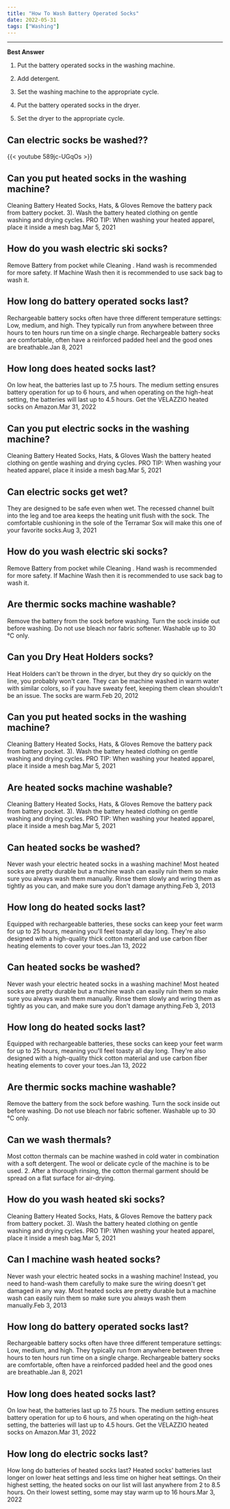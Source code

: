 ```yaml
---
title: "How To Wash Battery Operated Socks"
date: 2022-05-31
tags: ["Washing"]
---
```


---
**Best Answer**


1. Put the battery operated socks in the washing machine.

2. Add detergent.

3. Set the washing machine to the appropriate cycle.

4. Put the battery operated socks in the dryer.

5. Set the dryer to the appropriate cycle.

## Can electric socks be washed??

{{< youtube 589jc-UGqOs >}}

## Can you put heated socks in the washing machine?
Cleaning Battery Heated Socks, Hats, & Gloves Remove the battery pack from battery pocket. 3). Wash the battery heated clothing on gentle washing and drying cycles. PRO TIP: When washing your heated apparel, place it inside a mesh bag.Mar 5, 2021

## How do you wash electric ski socks?
Remove Battery from pocket while Cleaning . Hand wash is recommended for more safety. If Machine Wash then it is recommended to use sack bag to wash it.

## How long do battery operated socks last?
Rechargeable battery socks often have three different temperature settings: Low, medium, and high. They typically run from anywhere between three hours to ten hours run time on a single charge. Rechargeable battery socks are comfortable, often have a reinforced padded heel and the good ones are breathable.Jan 8, 2021

## How long does heated socks last?
On low heat, the batteries last up to 7.5 hours. The medium setting ensures battery operation for up to 6 hours, and when operating on the high-heat setting, the batteries will last up to 4.5 hours. Get the VELAZZIO heated socks on Amazon.Mar 31, 2022

## Can you put electric socks in the washing machine?
Cleaning Battery Heated Socks, Hats, & Gloves Wash the battery heated clothing on gentle washing and drying cycles. PRO TIP: When washing your heated apparel, place it inside a mesh bag.Mar 5, 2021

## Can electric socks get wet?
They are designed to be safe even when wet. The recessed channel built into the leg and toe area keeps the heating unit flush with the sock. The comfortable cushioning in the sole of the Terramar Sox will make this one of your favorite socks.Aug 3, 2021

## How do you wash electric ski socks?
Remove Battery from pocket while Cleaning . Hand wash is recommended for more safety. If Machine Wash then it is recommended to use sack bag to wash it.

## Are thermic socks machine washable?
Remove the battery from the sock before washing. Turn the sock inside out before washing. Do not use bleach nor fabric softener. Washable up to 30 °C only.

## Can you Dry Heat Holders socks?
Heat Holders can't be thrown in the dryer, but they dry so quickly on the line, you probably won't care. They can be machine washed in warm water with similar colors, so if you have sweaty feet, keeping them clean shouldn't be an issue. The socks are warm.Feb 20, 2012

## Can you put heated socks in the washing machine?
Cleaning Battery Heated Socks, Hats, & Gloves Remove the battery pack from battery pocket. 3). Wash the battery heated clothing on gentle washing and drying cycles. PRO TIP: When washing your heated apparel, place it inside a mesh bag.Mar 5, 2021

## Are heated socks machine washable?
Cleaning Battery Heated Socks, Hats, & Gloves Remove the battery pack from battery pocket. 3). Wash the battery heated clothing on gentle washing and drying cycles. PRO TIP: When washing your heated apparel, place it inside a mesh bag.Mar 5, 2021

## Can heated socks be washed?
Never wash your electric heated socks in a washing machine! Most heated socks are pretty durable but a machine wash can easily ruin them so make sure you always wash them manually. Rinse them slowly and wring them as tightly as you can, and make sure you don't damage anything.Feb 3, 2013

## How long do heated socks last?
Equipped with rechargeable batteries, these socks can keep your feet warm for up to 25 hours, meaning you'll feel toasty all day long. They're also designed with a high-quality thick cotton material and use carbon fiber heating elements to cover your toes.Jan 13, 2022

## Can heated socks be washed?
Never wash your electric heated socks in a washing machine! Most heated socks are pretty durable but a machine wash can easily ruin them so make sure you always wash them manually. Rinse them slowly and wring them as tightly as you can, and make sure you don't damage anything.Feb 3, 2013

## How long do heated socks last?
Equipped with rechargeable batteries, these socks can keep your feet warm for up to 25 hours, meaning you'll feel toasty all day long. They're also designed with a high-quality thick cotton material and use carbon fiber heating elements to cover your toes.Jan 13, 2022

## Are thermic socks machine washable?
Remove the battery from the sock before washing. Turn the sock inside out before washing. Do not use bleach nor fabric softener. Washable up to 30 °C only.

## Can we wash thermals?
Most cotton thermals can be machine washed in cold water in combination with a soft detergent. The wool or delicate cycle of the machine is to be used. 2. After a thorough rinsing, the cotton thermal garment should be spread on a flat surface for air-drying.

## How do you wash heated ski socks?
Cleaning Battery Heated Socks, Hats, & Gloves Remove the battery pack from battery pocket. 3). Wash the battery heated clothing on gentle washing and drying cycles. PRO TIP: When washing your heated apparel, place it inside a mesh bag.Mar 5, 2021

## Can I machine wash heated socks?
Never wash your electric heated socks in a washing machine! Instead, you need to hand-wash them carefully to make sure the wiring doesn't get damaged in any way. Most heated socks are pretty durable but a machine wash can easily ruin them so make sure you always wash them manually.Feb 3, 2013

## How long do battery operated socks last?
Rechargeable battery socks often have three different temperature settings: Low, medium, and high. They typically run from anywhere between three hours to ten hours run time on a single charge. Rechargeable battery socks are comfortable, often have a reinforced padded heel and the good ones are breathable.Jan 8, 2021

## How long does heated socks last?
On low heat, the batteries last up to 7.5 hours. The medium setting ensures battery operation for up to 6 hours, and when operating on the high-heat setting, the batteries will last up to 4.5 hours. Get the VELAZZIO heated socks on Amazon.Mar 31, 2022

## How long do electric socks last?
How long do batteries of heated socks last? Heated socks' batteries last longer on lower heat settings and less time on higher heat settings. On their highest setting, the heated socks on our list will last anywhere from 2 to 8.5 hours. On their lowest setting, some may stay warm up to 16 hours.Mar 3, 2022

